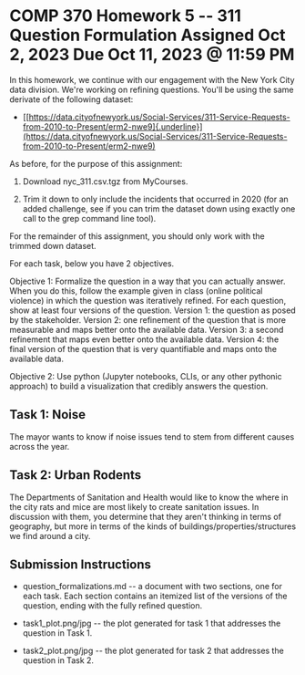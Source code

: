 COMP 370 Homework 5 -- 311 Question Formulation Assigned Oct 2, 2023 Due Oct 11, 2023 @ 11:59 PM
================================================================================================

In this homework, we continue with our engagement with the New York City
data division. We're working on refining questions. You'll be using the
same derivate of the following dataset:

-   [[https://data.cityofnewyork.us/Social-Services/311-Service-Requests-from-2010-to-Present/erm2-nwe9]{.underline}](https://data.cityofnewyork.us/Social-Services/311-Service-Requests-from-2010-to-Present/erm2-nwe9)

As before, for the purpose of this assignment:

1.  Download nyc\_311.csv.tgz from MyCourses.

2.  Trim it down to only include the incidents that occurred in 2020
    (for an added challenge, see if you can trim the dataset down using
    exactly one call to the grep command line tool).

For the remainder of this assignment, you should only work with the
trimmed down dataset.

For each task, below you have 2 objectives.

Objective 1: Formalize the question in a way that you can actually
answer. When you do this, follow the example given in class (online
political violence) in which the question was iteratively refined. For
each question, show at least four versions of the question. Version 1:
the question as posed by the stakeholder. Version 2: one refinement of
the question that is more measurable and maps better onto the available
data. Version 3: a second refinement that maps even better onto the
available data. Version 4: the final version of the question that is
very quantifiable and maps onto the available data.

Objective 2: Use python (Jupyter notebooks, CLIs, or any other pythonic
approach) to build a visualization that credibly answers the question.

Task 1: Noise
-------------

The mayor wants to know if noise issues tend to stem from different
causes across the year.

Task 2: Urban Rodents
---------------------

The Departments of Sanitation and Health would like to know the where in
the city rats and mice are most likely to create sanitation issues. In
discussion with them, you determine that they aren't thinking in terms
of geography, but more in terms of the kinds of
buildings/properties/structures we find around a city.

Submission Instructions
-----------------------

-   question\_formalizations.md -- a document with two sections, one for
    each task. Each section contains an itemized list of the versions of
    the question, ending with the fully refined question.

-   task1\_plot.png/jpg -- the plot generated for task 1 that addresses
    the question in Task 1.

-   task2\_plot.png/jpg -- the plot generated for task 2 that addresses
    the question in Task 2.
